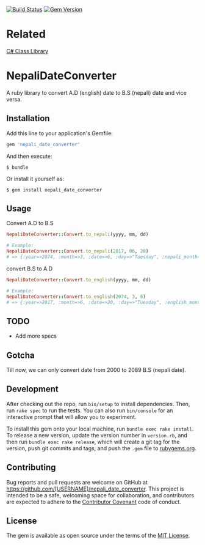 [![Build Status](https://travis-ci.org/przbadu/nepali_date_converter.svg?branch=master)](https://travis-ci.org/przbadu/nepali_date_converter)
[![Gem Version](https://badge.fury.io/rb/nepali_date_converter.svg)](https://badge.fury.io/rb/nepali_date_converter)
# Related

[C# Class Library](https://github.com/przbadu/NepaliDateConverterCS)

# NepaliDateConverter

A ruby library to convert A.D (english) date to B.S (nepali) date and vice versa.

## Installation

Add this line to your application's Gemfile:

```ruby
gem 'nepali_date_converter'
```

And then execute:

    $ bundle

Or install it yourself as:

    $ gem install nepali_date_converter

## Usage

Convert A.D to B.S

```ruby
NepaliDateConverter::Convert.to_nepali(yyyy, mm, dd)

# Example:
NepaliDateConverter::Convert.to_nepali(2017, 06, 20)
# => {:year=>2074, :month=>3, :date=>6, :day=>"Tuesday", :nepali_month=>"Ashad", :week_day=> 3}
```

convert B.S to A.D

```ruby
NepaliDateConverter::Convert.to_english(yyyy, mm, dd)

# Example:
NepaliDateConverter::Convert.to_english(2074, 3, 6)
# => {:year=>2017, :month=>6, :date=>20, :day=>"Tuesday", :english_month=>"June", :week_day=>3}
```

## TODO

* Add more specs

## Gotcha

Till now, we can only convert date from 2000 to 2089 B.S (nepali date).

## Development

After checking out the repo, run `bin/setup` to install dependencies. Then, run `rake spec` to run the tests. You can also run `bin/console` for an interactive prompt that will allow you to experiment.

To install this gem onto your local machine, run `bundle exec rake install`. To release a new version, update the version number in `version.rb`, and then run `bundle exec rake release`, which will create a git tag for the version, push git commits and tags, and push the `.gem` file to [rubygems.org](https://rubygems.org).

## Contributing

Bug reports and pull requests are welcome on GitHub at https://github.com/[USERNAME]/nepali_date_converter. This project is intended to be a safe, welcoming space for collaboration, and contributors are expected to adhere to the [Contributor Covenant](http://contributor-covenant.org) code of conduct.


## License

The gem is available as open source under the terms of the [MIT License](http://opensource.org/licenses/MIT).

